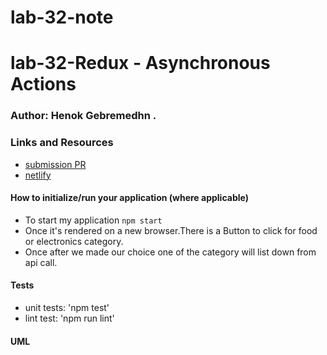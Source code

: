 # lab-32-note

# lab-32-Redux - Asynchronous Actions


### Author: Henok Gebremedhn .

### Links and Resources


- [submission PR](https://github.com/henok-401-javascript/lab-32-note/pull/1)
- [netlify](https://modest-shirley-6d4d97.netlify.app)



#### How to initialize/run your application (where applicable)

- To start my application `npm start` 
- Once it's rendered on a new browser.There is a Button to click for food or electronics category.
- Once after we made our choice one of the category will list down from api call. 

 

#### Tests

- unit tests: 'npm test'
- lint test: 'npm run lint'

#### UML
